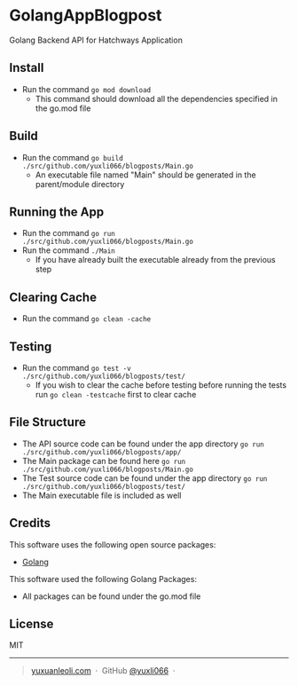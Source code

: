 # GolangAppBlogpost
Golang Backend API for Hatchways Application

## Install 

* Run the command ```go mod download```
  - This command should download all the dependencies specified in the go.mod file 

## Build 

* Run the command ```go build ./src/github.com/yuxli066/blogposts/Main.go```
  - An executable file named "Main" should be generated in the parent/module directory 

## Running the App

* Run the command ```go run ./src/github.com/yuxli066/blogposts/Main.go```
* Run the command ```./Main```
    - If you have already built the executable already from the previous step

## Clearing Cache

* Run the command ```go clean -cache```

## Testing

* Run the command ```go test -v ./src/github.com/yuxli066/blogposts/test/```
    - If you wish to clear the cache before testing before running the tests run ```go clean -testcache``` first to clear cache

## File Structure
* The API source code can be found under the app directory ```go run ./src/github.com/yuxli066/blogposts/app/```
* The Main package can be found here ```go run ./src/github.com/yuxli066/blogposts/Main.go```
* The Test source code can be found under the app directory ```go run ./src/github.com/yuxli066/blogposts/test/```
* The Main executable file is included as well

## Credits

This software uses the following open source packages:

- [Golang](https://go.dev/)

This software used the following Golang Packages: 

- All packages can be found under the go.mod file

## License

MIT

---

> [yuxuanleoli.com](https://yuxuanleoli.com/) &nbsp;&middot;&nbsp;
> GitHub [@yuxli066]() &nbsp;&middot;&nbsp;

